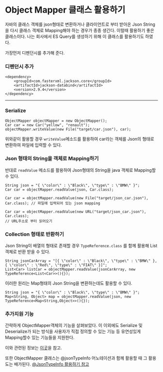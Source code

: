 # Object Mapper 클래스 활용하기

자바의 클래스 객체를 json형태로 변환하거나 클라이언트로 부터 받아온 Json String을 다시 클래스 객체로 Mapping해야 하는 경우가 종종 생긴다. 이럴때 활용하기 좋은 클래스이다. 나는 회사에서 ES Query를 생성하기 위해 이 클래스를 활용하기도 하였다. 

가장먼저 디펜던시를 추가해 준다.

### 디펜던시 추가 

    <dependency>
        <groupId>com.fasterxml.jackson.core</groupId>
        <artifactId>jackson-databind</artifactId>
        <version>2.9.4</version>
    </dependency>
 
 ***

### Serialize

    ObjectMapper objectMapper = new ObjectMapper();
    Car car = new Car("yellow", "renault");
    objectMapper.writeValue(new File("target/car.json"), car);


위와같이 활용할 경우 `writeValue`메소드를 활용하여 car라는 객체를 Json의 형태로 변환하여 파일에 입력할 수 있다.

### Json 형태의 String을 객체로 Mapping하기

반대로 `readValue` 메소드를 활용하여 Json형태의 String을 java 객체로 Mapping할 수 있다. 

    String json = "{ \"color\" : \"Black\", \"type\" : \"BMW\" }";
    Car car = objectMapper.readValue(json, Car.class);  

    Car car = objectMapper.readValue(new File("target/json_car.json"), Car.class); // 파일에 입력되어 있는 json mapping

    Car car = objectMapper.readValue(new URL("target/json_car.json"), Car.class);
    // URL주소로 부터 읽어오기

### Collection 형태로 반환하기

Json String이 배열의 형태로 존재할 경우 `TypeReference.class` 를 함께 활용해 List객체로 반환 받을 수 있다.

    String jsonCarArray = "[{ \"color\" : \"Black\", \"type\" : \"BMW\" }, { \"color\" : \"Red\", \"type\" : \"FIAT\" }]";
    List<Car> listCar = objectMapper.readValue(jsonCarArray, new TypeReference<List<Car>>(){});

이러한 원리는 Map형태의 Json String을 변환하는데도 활용할 수 있다.

    String json = "{ \"color\" : \"Black\", \"type\" : \"BMW\" }";
    Map<String, Object> map = objectMapper.readValue(json, new TypeReference<Map<String,Object>>(){});


### 추가지원 기능

간략하게 ObjectMapper객체의 기능을 살펴보았다. 이 이외에도 Serialize 및 Deserialize가 되는 방식을 사용자가 직접 정의할 수 있는 기능 등 유연성있게 Mapping할수 있는 기능들을 지원한다.

이와 관련된 정보는 [이곳](https://www.baeldung.com/jackson-object-mapper-tutorial)을 참고.

또한 ObjectMapper 클래스는 @jsonTypeInfo 어노테이션과 함께 활용할 때 그 활용도는 배가된다. [@JsonTypeInfo 활용하기 참고](@JsonTypeInfo.md)
